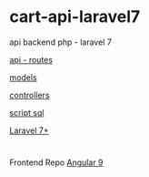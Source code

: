 # cart-api-laravel7
api backend php - laravel 7

[api - routes](https://github.com/franklin2009/cart-api-laravel7/blob/master/routes/api.php)

[models](https://github.com/franklin2009/cart-api-laravel7/tree/master/app/Http/Models)

[controllers](https://github.com/franklin2009/cart-api-laravel7/tree/master/app/Http/Controllers)

[script sql](https://github.com/franklin2009/cart-api-laravel7/blob/master/db.sql)

[Laravel 7+](https://laravel.com/docs/7.x/releases)

#
Frontend Repo [Angular 9](https://github.com/franklin2009/cart-angular9)
